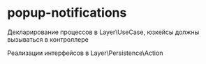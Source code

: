 # popup-notifications
Декларирование процессов в Layer\UseCase, юзкейсы должны вызываться в контроллере

Реализации интерфейсов в Layer\Persistence\Action

